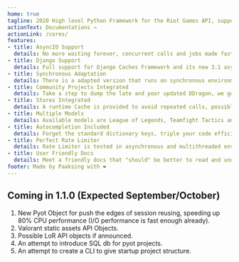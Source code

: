 ```yaml
---
home: true
tagline: 2020 High level Python Framework for the Riot Games API, support for AsyncIO and Django
actionText: Documentations →
actionLink: /cores/
features:
- title: AsyncIO Support
  details: No more waiting forever, concurrent calls and jobs made faster, highly configurable semaphores and clients.
- title: Django Support
  details: Full support for Django Caches Framework and its new 3.1 async Views, the Pyot Framework activation will be handled by an installable app called Djot (installed by default).
- title: Synchronous Adaptation
  details: There is a adapted version that runs on synchronous environment, Pyot will expose part of its API synchronously in the extended module called Syot (installed by default).
- title: Community Projects Integrated
  details: Take a step to dump the late and poor updated DDragon, we going beta testing directly using Cdragon and Meraki.
- title: Stores Integrated
  details: A runtime Cache is provided to avoid repeated calls, possible SQL and Redis store coming. For Django you have the integrated Django Cache Store.
- title: Multiple Models
  details: Available models are League of Legends, Teamfight Tactics and Valorant, holding onto Legend of Runeterra.
- title: Autocompletion Included 
  details: Forget the standard dictionary keys, triple your code efficiency now.
- title: Perfect Rate Limiter
  details: Rate Limiter is tested in asynchronous and multithreaded environments.
- title: User Friendly Docs
  details: Meet a friendly docs that "should" be better to read and understand
footer: Made by Paaksing with ❤️
---
```


## Coming in 1.1.0 (Expected September/October)
1. New Pyot Object for push the edges of session reusing, speeding up 80% CPU performance (I/O performance is fast enough already).
2. Valorant static assets API Objects.
3. Possible LoR API objects if announced.
4. An attempt to introduce SQL db for pyot projects.
5. An attempt to create a CLI to give startup project structure.